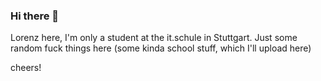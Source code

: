 ### Hi there 👋
Lorenz here, I'm only a student at the it.schule in Stuttgart. Just some random fuck things here (some kinda school stuff, which I'll upload here)

cheers!

<!--
**l0r3n2f/l0r3n2f** is a ✨ _special_ ✨ repository because its `README.md` (this file) appears on your GitHub profile.

Here are some ideas to get you started:

- 🔭 I’m currently working on ...
- 🌱 I’m currently learning ...
- 👯 I’m looking to collaborate on ...
- 🤔 I’m looking for help with ...
- 💬 Ask me about ...
- 📫 How to reach me: ...
- 😄 Pronouns: ...
- ⚡ Fun fact: ...
-->
